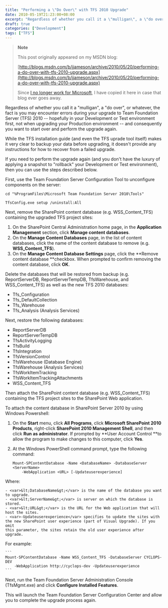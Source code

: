 ```yaml
---
title: "Performing a \"Do Over\" with TFS 2010 Upgrade"
date: 2010-05-19T21:23:00+08:00
excerpt: "Regardless of whether you call it a \"mulligan\", a \"do over\", or whatever, the fact is you may encounter errors during your upgrade to Team Foundation Server (TFS) 2010 -- hopefully in your Development or Test environment first, not when upgrading your..."
draft: true
categories: ["Development"]
tags: ["TFS"]
---
```


> **Note**
> 
> 
> 	This post originally appeared on my MSDN blog:
> 
> 
> 
> [http://blogs.msdn.com/b/jjameson/archive/2010/05/20/performing-a-do-over-with-tfs-2010-upgrade.aspx](http://blogs.msdn.com/b/jjameson/archive/2010/05/20/performing-a-do-over-with-tfs-2010-upgrade.aspx)
> 
> 
> Since
> 	[I no longer work for Microsoft](/blog/jjameson/2011/09/02/last-day-with-microsoft), I have copied it here in case that blog 
> 	ever goes away.


Regardless of whether you call it a "mulligan", a "do over", or whatever, the  fact is you may encounter errors during your upgrade to Team Foundation Server (TFS)  2010 -- hopefully in your Development or Test environment first, not when upgrading  your Production environment -- and consequently you want to start over and perform  the upgrade again.

While the TFS installation guide (and even the TFS uprade tool itself) makes  it very clear to backup your data before upgrading, it doesn't provide any instructions  for how to recover from a failed upgrade.

If you need to perform the upgrade again (and you don't have the luxury of applying  a snapshot to "rollback" your Development or Test environment), then you can use  the steps described below.

First, use the Team Foundation Server Configuration Tool to unconfigure components  on the server:




```
cd "%ProgramFiles\Microsoft Team Foundation Server 2010\Tools"
```



```
TfsConfig.exe setup /uninstall:All
```



Next, remove the SharePoint content database (e.g. WSS\_Content\_TFS) containing  the upgraded TFS project sites:

1. On the SharePoint Central Administration home page, in the **Application Management** section, click **Manage content databases**.
2. On the **Manage Content Databases** page, in the list of content databases, click the name of the content database to remove (e.g. **WSS\_Content\_TFS**).
3. On the **Manage Content Database Settings** page, click the**Remove content database **checkbox. When prompted to confirm removing the content database, click **OK**.


Delete the databases that will be restored from backup (e.g. ReportServerDB,  ReportServerTempDB, TfsWarehouse, and WSS\_Content\_TFS) as well as the new TFS 2010  databases:

- Tfs\_Configuration
- Tfs\_DefaultCollection
- Tfs\_Warehouse
- Tfs\_Analysis (Analysis Services)


Next, restore the following databases:

- ReportServerDB
- ReportServerTempDB
- TfsActivityLogging
- TfsBuild
- TfsIntegration
- TfsVersionControl
- TfsWarehouse (Database Engine)
- TfsWarehouse (Analysis Services)
- TfsWorkItemTracking
- TfsWorkItemTrackingAttachments
- WSS\_Content\_TFS


Then attach the SharePoint content database (e.g. WSS\_Content\_TFS) containing  the TFS project sites to the SharePoint Web application.

To attach the content database in SharePoint Server 2010 by using Windows Powershell:

1. On the **Start** menu, click **All Programs**, click **Microsoft SharePoint 2010 Products**, right-click**SharePoint 2010 Management Shell**, and then click **Run as administrator**. If prompted by **User Account Control**to allow the program to make changes to this computer, click**Yes**.
2. At the Windows PowerShell command prompt, type the following command:


    ```
    Mount-SPContentDatabase -Name <DatabaseName> -DatabaseServer <ServerName> 
    	-WebApplication <URL> [-Updateuserexperience]
    ```


Where:

    - <var>&lt;DatabaseName&gt;</var> is the name of the database you want 	to upgrade.
    - <var>&lt;ServerName&gt;</var> is server on which the database is stored.
    - <var>&lt;URL&gt;</var> is the URL for the Web application that will 	host the sites.
    - <var>-Updateuserexperience</var> specifies to update the sites with 	the new SharePoint user experience (part of Visual Upgrade). If you omit 	this parameter, the sites retain the old user experience after upgrade.


For example:


    ```
    Mount-SPContentDatabase -Name WSS_Content_TFS -DatabaseServer CYCLOPS-DEV 
    	-WebApplication http://cyclops-dev -Updateuserexperience
    ```


Next, run the Team Foundation Server Administration Console (TfsMgmt.exe) and  click **Configure Installed Features**.

This will launch the Team Foundation Server Configuration Center and allow you  to complete the upgrade process again.

